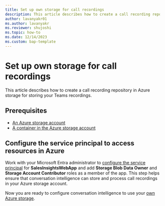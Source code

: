 ```yaml
---
title: Set up own storage for call recordings
description: This article describes how to create a call recording repository in Azure storage for storing your Teams recordings.
author: lavanyakr01
ms.author: lavanyakr
ms.reviewer: shujoshi 
ms.topic: how-to 
ms.date: 12/14/2023
ms.custom: bap-template
---
```


# Set up own storage for call recordings

This article describes how to create a call recording repository in Azure storage for storing your Teams recordings. 

## Prerequisites

- [An Azure storage account](/azure/storage/common/storage-account-create?tabs=azure-portal) 
- [A container in the Azure storage account](/azure/storage/blobs/blob-containers-portal) 

##  Configure the service principal to access resources in Azure

Work with your Microsoft Entra administrator to [configure the service principal](/entra/identity-platform/howto-create-service-principal-portal#assign-a-role-to-the-application) for **SalesInsightsWebApp** and add **Storage Blob Data Owner** and **Storage Account Contributor** roles as a member of the app. This step helps ensure that conversation intelligence can store and process call recordings in your Azure storage account.

Now you are ready to configure conversation intelligence to use your [own Azure storage](fre-setup-ci-sales-app.md#configure-conversation-intelligence-settings).  
